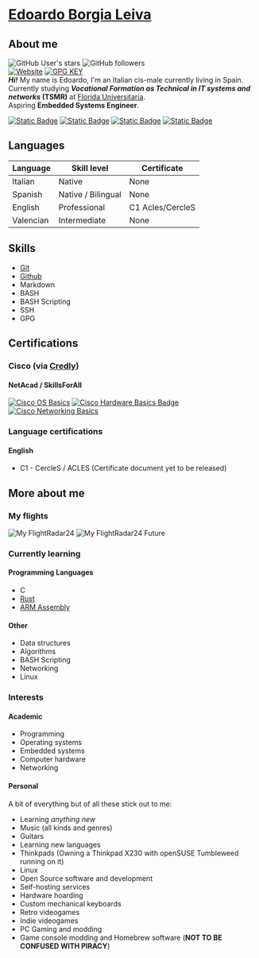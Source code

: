 # [Edoardo Borgia Leiva](https://edoardo-b-leiva.github.io)
## About me
![GitHub User's stars](https://img.shields.io/github/stars/Edoardo-B-Leiva?style=flat-square&logo=github&label=User%20stars&color=%23f6ff45)
![GitHub followers](https://img.shields.io/github/followers/Edoardo-B-Leiva?label=Github%20Followers&style=flat-square&logo=github)   
[![Website](https://img.shields.io/website?url=https%3A%2F%2Fvollex.cc&style=flat-square&label=https%3A%2F%2Fvollex.cc%2F&link=https%3A%2F%2Fvollex.cc)](https://www.vollex.cc)
[![GPG KEY](https://img.shields.io/badge/My_GPG_Key-8A2BE2?style=flat-square
)](https://raw.githubusercontent.com/Edoardo-B-Leiva/Edoardo-B-Leiva/main/Edoardo%20Borgia%20Leiva_0x82CD0034_public.asc)   
___Hi!___ My name is Edoardo, I'm an Italian cis-male currently living in Spain.   
Currently studying ***Vocational Formation as Technical in IT systems and networks* (TSMR)** at [Florida Universitaria](https://www.floridauniversitaria.es/).    
Aspiring __Embedded Systems Engineer__.

[![Static Badge](https://img.shields.io/badge/LinkedIn-LinkedIn?style=flat-square&logo=linkedin&logoColor=%230A66C2&color=%230a0a0a)](https://www.linkedin.com/in/edoardo-b-leiva/)
[![Static Badge](https://img.shields.io/badge/Github-Github?style=flat-square&logo=Github&logoColor=%23FFFFFF&color=%230a0a0a)](https://github.com/Edoardo-B-Leiva)
[![Static Badge](https://img.shields.io/badge/LeetCode-LeetCode?style=flat-square&logo=leetcode&logoColor=%23FFA116&color=%230a0a0a)](https://leetcode.com/Edoardo-B-Leiva/)
[![Static Badge](https://img.shields.io/badge/CodeForces-CodeForces?style=flat-square&logo=codeforces&logoColor=%231F8ACB&color=%230a0a0a)](https://codeforces.com/profile/Generic_Boi69)
## Languages
|Language|Skill level|Certificate|
|--------|-----------|-----------|
|Italian |Native      |None      |
|Spanish|Native / Bilingual|None |
|English|Professional|C1 Acles/CercleS|
|Valencian|Intermediate|None|
## Skills
- [Git](https://git-scm.com/)
- [Github](https://github.com)
- Markdown
- BASH
- BASH Scripting
- SSH
- GPG
## Certifications
### Cisco (via [Credly](https://www.credly.com/users/edoardo-borgia-leiva))
#### NetAcad / SkillsForAll
[![Cisco OS Basics](https://images.credly.com/size/110x110/images/dcdf1a3c-2594-4f4c-a33a-050b4bca58b5/image.png)](https://www.credly.com/badges/8e940719-2123-4dd0-9c43-712f32f891f2/public_url)
[![Cisco Hardware Basics Badge](https://images.credly.com/size/110x110/images/19e742ef-13be-4d26-87ed-ac8f5fd0643c/image.png)](https://www.credly.com/badges/8e7c32ad-afa5-43b8-924d-edf653123b2c/public_url)
[![Cisco Networking Basics](https://images.credly.com/size/110x110/images/5bdd6a39-3e03-4444-9510-ecff80c9ce79/image.png)](https://www.credly.com/badges/101addd8-74f6-4613-8936-a7410b03f99b/public_url)
### Language certifications
#### English
- C1 - CercleS / ACLES (Certificate document yet to be released)
## More about me
### My flights
![My FlightRadar24](https://banners-my.flightradar24.com/Edoardo_B_Leiva.png)
![My FlightRadar24 Future](https://banners-my.flightradar24.com/Edoardo_B_Leiva-future.png)
### Currently learning
#### Programming Languages
- C
- [Rust](https://rust-lang.org/)
- [ARM Assembly](https://www.arm.com/)
#### Other
- Data structures
- Algorithms
- BASH Scripting
- Networking
- Linux
### Interests
#### Academic
- Programming
- Operating systems
- Embedded systems
- Computer hardware
- Networking
#### Personal
A bit of everything but of all these stick out to me:
- Learning *anything new*
- Music (all kinds and genres)
- Guitars
- Learning new languages
- Thinkpads (Owning a Thinkpad X230 with openSUSE Tumbleweed running on it)
- Linux
- Open Source software and development
- Self-hosting services
- Hardware hoarding
- Custom mechanical keyboards
- Retro videogames
- Indie videogames
- PC Gaming and modding
- Game console modding and Homebrew software (**NOT TO BE CONFUSED WITH PIRACY**)
